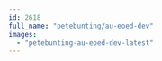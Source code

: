 ```yaml
---
id: 2618
full_name: "petebunting/au-eoed-dev"
images: 
  - "petebunting-au-eoed-dev-latest"
---
```

